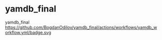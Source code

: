 # yamdb_final
yamdb_final
https://github.com/BogdanOdilov/yamdb_final/actions/workflows/yamdb_workflow.yml/badge.svg
